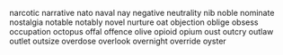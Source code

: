 narcotic
narrative
nato
naval
nay
negative
neutrality
nib
noble
nominate
nostalgia
notable
notably
novel
nurture
oat
objection
oblige
obsess
occupation
octopus
offal
offence
olive
opioid
opium
oust
outcry
outlaw
outlet
outsize
overdose
overlook
overnight
override
oyster
